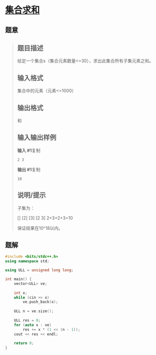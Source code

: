 #  [集合求和](https://www.luogu.com.cn/problem/P2415)

## 题意

>   ## 题目描述
>
>   给定一个集合s（集合元素数量<=30），求出此集合所有子集元素之和。
>
>   ## 输入格式
>
>   集合中的元素（元素<=1000）
>
>   ## 输出格式
>
>   和
>
>   ## 输入输出样例
>
>   **输入 #1**复制
>
>   ```
>   2 3
>   ```
>
>   **输出 #1**复制
>
>   ```
>   10
>   ```
>
>   ## 说明/提示
>
>   子集为：
>
>   [] [2] [3] [2 3] 2+3+2+3=10
>
>   保证结果在10^18以内。

## 题解



```c++
#include <bits/stdc++.h>
using namespace std;

using ULL = unsigned long long;

int main() {
    vector<ULL> ve;
    
    int x;
    while (cin >> x)
        ve.push_back(x);
        
    ULL n = ve.size();
    
    ULL res = 0;
    for (auto x : ve)
        res += x * (1 << (n - 1));
    cout << res << endl;
    
    return 0;
}
```



```python3

```

